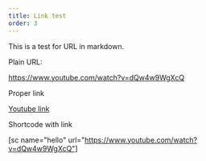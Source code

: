 ```yaml
---
title: Link test
order: 3
---
```


This is a test for URL in markdown.

Plain URL:

https://www.youtube.com/watch?v=dQw4w9WgXcQ

Proper link

[Youtube link](https://www.youtube.com/watch?v=dQw4w9WgXcQ)


Shortcode with link

[sc name="hello" url="https://www.youtube.com/watch?v=dQw4w9WgXcQ"]
